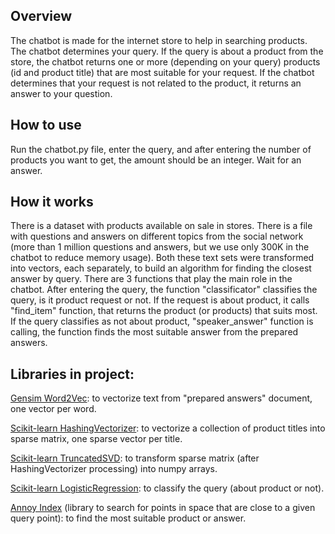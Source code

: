 ## Overview
The chatbot is made for the internet store to help in searching products. The chatbot determines your query. If the query is about a product from the store, the chatbot returns one or more (depending on your query) products (id and product title) that are most suitable for your request. If the chatbot determines that your request is not related to the product, it returns an answer to your question.
## How to use
Run the chatbot.py file, enter the query, and after entering the number of products you want to get, the amount should be an integer. Wait for an answer.
## How it works
There is a dataset with products available on sale in stores. There is a file with questions and answers on different topics from the social network (more than 1 million questions and answers, but we use only 300K in the chatbot to reduce memory usage). Both these text sets were transformed into vectors, each separately, to build an algorithm for finding the closest answer by query. There are 3 functions that play the main role in the chatbot. After entering the query, the function "classificator" classifies the query, is it product request or not. If the request is about product, it calls "find_item" function, that returns the product (or products) that suits most. If the query classifies as not about product, "speaker_answer" function is calling, the function finds the most suitable answer from the prepared answers. 
## Libraries in project:
[Gensim Word2Vec](https://radimrehurek.com/gensim/auto_examples/tutorials/run_word2vec.html#sphx-glr-auto-examples-tutorials-run-word2vec-py): to vectorize text from "prepared answers" document, one vector per word.

[Scikit-learn HashingVectorizer](https://scikit-learn.org/stable/modules/generated/sklearn.feature_extraction.text.HashingVectorizer.html): to vectorize a collection of product titles into sparse matrix, one sparse vector per title.

[Scikit-learn TruncatedSVD](https://scikit-learn.org/stable/modules/generated/sklearn.decomposition.TruncatedSVD.html): to transform sparse matrix (after HashingVectorizer processing) into numpy arrays.

[Scikit-learn LogisticRegression](https://scikit-learn.org/stable/modules/generated/sklearn.linear_model.LogisticRegression.html#sklearn.linear_model.LogisticRegression): to classify the query (about product or not).

[Annoy Index](https://github.com/spotify/annoy) (library to search for points in space that are close to a given query point): to find the most suitable product or answer.
